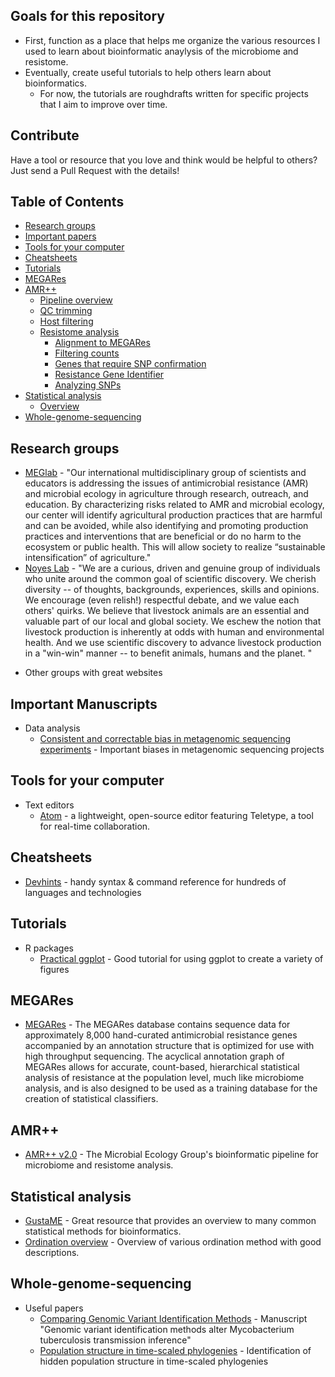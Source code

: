 <div class="nav">

## Goals for this repository

* First, function as a place that helps me organize the various resources I used to learn about bioinformatic anaylysis of the microbiome and resistome.
* Eventually, create useful tutorials to help others learn about bioinformatics.
  - For now, the tutorials are roughdrafts written for specific projects that I aim to improve over time.

## Contribute
Have a tool or resource that you love and think would be helpful to others? Just send a Pull Request with the details!

## Table of Contents

- [Research groups](#research-teams)
- [Important papers](#important-papers)
- [Tools for your computer](#computer-tools)
- [Cheatsheets](#cheat-sheets)
- [Tutorials](#tutorials)
- [MEGARes](#megares)
- [AMR++](#amrplusplus)
  - [Pipeline overview](#pipeline-overview)
  - [QC trimming](#qc-trimming)
  - [Host filtering](#host-filtering)
  - [Resistome analysis](#resistome-analysis)
    - [Alignment to MEGARes](#alignment-megares)
    - [Filtering counts](#filtering-counts)
    - [Genes that require SNP confirmation](#snp-confirmation)
    - [Resistance Gene Identifier](#rgi)
    - [Analyzing SNPs](#analyzing-snp)
- [Statistical analysis](#stats)
  - [Overview](#stat-overview)
- [Whole-genome-sequencing](#WGS)


</div>

<main>
      
      
<article id="research-teams">
  
## Research groups


* [MEGlab](http://megares.meglab.org/) - "Our international multidisciplinary group of scientists and educators is addressing the issues of antimicrobial resistance (AMR) and microbial ecology in agriculture through research, outreach, and education. By characterizing risks related to AMR and microbial ecology, our center will identify agricultural production practices that are harmful and can be avoided, while also identifying and promoting production practices and interventions that are beneficial or do no harm to the ecosystem or public health. This will allow society to realize “sustainable intensification” of agriculture."
* [Noyes Lab](https://www.thenoyeslab.org/) - "We are a curious, driven and genuine group of individuals who unite around the common goal of scientific discovery. We cherish diversity -- of thoughts, backgrounds, experiences, skills and opinions.  We encourage (even relish!) respectful debate, and we value each others' quirks. We believe that livestock animals are an essential and valuable part of our local and global society.  We eschew the notion that livestock production is inherently at odds with human and environmental health.  And we use scientific discovery to advance livestock production in a "win-win" manner --  to benefit animals, humans and the planet. "

- Other groups with great websites

  
</article>



<article id="important-papers">
  
## Important Manuscripts

- Data analysis
  * [Consistent and correctable bias in metagenomic sequencing experiments](https://elifesciences.org/articles/46923) - Important biases in metagenomic sequencing projects
  
</article>






<article id="computer-tools">
  
## Tools for your computer

- Text editors
  * [Atom](https://atom.io/) - a lightweight, open-source editor featuring Teletype, a tool for real-time collaboration.   
  
</article>




      
<article id="cheat-sheets">
  
## Cheatsheets

* [Devhints](https://devhints.io/) - handy syntax & command reference for hundreds of languages and technologies

</article>




<article id="tutorials">
  
## Tutorials

- R packages
  * [Practical ggplot](https://wilkelab.org/practicalgg/) - Good tutorial for using ggplot to create a variety of figures

</article>






<article id="MEGARes">

## MEGARes

* [MEGARes](http://megares.meglab.org/) - The MEGARes database contains sequence data for approximately 8,000 hand-curated antimicrobial resistance genes accompanied by an annotation structure that is optimized for use with high throughput sequencing. The acyclical annotation graph of MEGARes allows for accurate, count-based, hierarchical statistical analysis of resistance at the population level, much like microbiome analysis, and is also designed to be used as a training database for the creation of statistical classifiers.

</article>






<article id="amrplusplus">
  
## AMR++

* [AMR++ v2.0](http://megares.meglab.org/amrplusplus/latest/html/v2/index.html) - The Microbial Ecology Group's bioinformatic pipeline for microbiome and resistome analysis.

</article>






<article id="stats">
  
## Statistical analysis

* [GustaME](https://sites.google.com/site/mb3gustame/) - Great resource that provides an overview to many common statistical methods for bioinformatics.
* [Ordination overview](http://ordination.okstate.edu/overview.htm) - Overview of various ordination method with good descriptions.

</article>






<article id="WGS">
  
## Whole-genome-sequencing

- Useful papers
  * [Comparing Genomic Variant Identification Methods](https://www.biorxiv.org/content/10.1101/733642v1) - Manuscript "Genomic variant identification methods alter Mycobacterium tuberculosis transmission inference"
  * [Population structure in time-scaled phylogenies](https://www.biorxiv.org/content/10.1101/704528v1) - Identification of hidden population structure in time-scaled phylogenies

</article>










